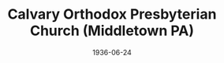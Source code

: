 ---
date: &id001 1936-06-24
end_date: null
location:
  address: 10 Spruce Street
  city: Middletown
  state: PA
minister:
- end: 1939-01-01
  name: Robert Marsden
  start: 1936-06-24
  type: pastor
- end: 1946-01-01
  name: Edward Kellog
  start: 1940-01-01
  type: pastor
- end: 1952-01-01
  name: Robert Atwell
  start: 1946-01-01
  type: pastor
- end: 1955-01-01
  name: Robley Johnston
  start: 1952-01-01
  type: pastor
- end: 1961-01-01
  name: Robert Graham
  start: 1956-01-01
  type: pastor
- end: 1972-01-01
  name: George Hall
  start: 1962-01-01
  type: pastor
- end: 1982-01-01
  name: Abe Ediger
  start: 1972-01-01
  type: pastor
- end: 1993-01-01
  name: Albert Steever
  start: 1983-01-01
  type: pastor
- end: null
  name: Arthur Fox
  start: 1994-01-01
  type: pastor
- end: 1993-01-01
  name: James Day
  start: 1988-01-01
  type: Assistant Pastor
ministers:
- Robert Marsden
- Edward Kellog
- Robert Atwell
- Robley Johnston
- Robert Graham
- George Hall
- Abe Ediger
- Albert Steever
- Arthur Fox
- James Day
name: Calvary Orthodox Presbyterian Church
names:
- end: null
  name: Calvary Orthodox Presbyterian Church
  start: 1936-06-24
origination_date: *id001
raw_data: "PA Middletown\n\nCalvary Orthodox Presbyterian Church  (June 24, 1936\u2013\
  \ )\n10 Spruce Street\nPastors: Robert Marsden, 1936\u201339\nEdward Kellog, 1940\u2013\
  46\nRobert Atwell, 1946\u201352\nRobley Johnston, 1952\u201355\nRobert Graham, 1956\u2013\
  61\nGeorge Hall, 1962\u201372\nAbe Ediger, 1972\u201382\nAlbert Steever, 1983\u2013\
  93\nArthur Fox, 1994\u2013\nAsst. Pastor: James Day, 1988\u201393"
received_from: null
states:
- PA
status:
  active: true
  end_date: null
  reason: null
  received_from: null
  withdrawal_to: null
title: Calvary Orthodox Presbyterian Church (Middletown PA)

---